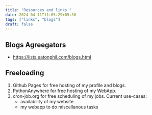 ```yaml
---
title: "Resources and links "
date: 2024-04-11T11:05:29+05:30
tags: ["links", "blogs"]
draft: false
---
```


## Blogs Agreegators
- https://lists.eatonphil.com/blogs.html


## Freeloading
1. Github Pages for free hosting of my profile and blogs.
2. PythonAnywhere for free hosting of my WebApp.
3. cron-job.org for free scheduling of my jobs. Current use-cases:
    - availability of my website 
    - my webapp to do miscellanous tasks


